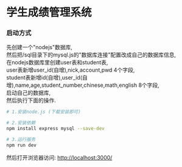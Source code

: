 ﻿# 学生成绩管理系统


### 启动方式
先创建一个"nodejs"数据库,  
然后把/sql目录下的mysql.js的"数据库连接"配置改成自己的数据库信息,  
在nodejs数据库里创建user表和student表,  
user表新增user_id(自增),nick,account,pwd 4个字段,  
student表新增id(自增),user_id(自增),name,age,student_number,chinese,math,english 8个字段,  
启动自己的数据库,  
然后执行下面的操作.  

``` bash
# 1.安装node.js (下载安装即可)

# 2.安装依赖
npm install express mysql --save-dev

# 3.运行服务 
npm run dev

```
然后打开浏览器访问: <http://localhost:3000/>




